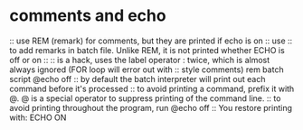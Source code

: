 # comments and echo
:: use REM (remark) for comments, but they are printed if echo is on
:: use :: to add remarks in batch file. Unlike REM, it is not printed whether ECHO is off or on
:: :: is a hack, uses the label operator : twice, which is almost always ignored (FOR loop will error out with :: style comments)
rem batch script
@echo off
:: by default the batch interpreter will print out each command before it's processed
:: to avoid printing a command, prefix it with @. @ is a special operator to suppress printing of the command line.
:: to avoid printing throughout the program, run @echo off
:: You restore printing with: ECHO ON

